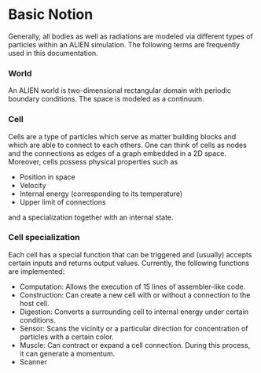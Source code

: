 # Basic Notion

Generally, all bodies as well as radiations are modeled via different types of particles within an ALIEN simulation. The following terms are frequently used in this documentation.

### World

An ALIEN world is two-dimensional rectangular domain with periodic boundary conditions. The space is modeled as a continuum.

### Cell

Cells are a type of particles which serve as matter building blocks and which are able to connect to each others. One can think of cells as nodes and the connections as edges of a graph embedded in a 2D space. Moreover, cells possess physical properties such as

* Position in space
* Velocity
* Internal energy (corresponding to its temperature)
* Upper limit of connections

and a specialization together with an internal state.

### Cell specialization

Each cell has a special function that can be triggered and (usually) accepts certain inputs and returns output values. Currently, the following functions are implemented:

* Computation: Allows the execution of 15 lines of assembler-like code.
* Construction: Can create a new cell with or without a connection to the host cell.
* Digestion: Converts a surrounding cell to internal energy under certain conditions.
* Sensor: Scans the vicinity or a particular direction for concentration of particles with a certain color.
* Muscle: Can contract or expand a cell connection. During this process, it can generate a momentum.
* Scanner

